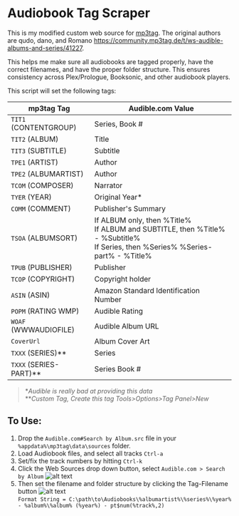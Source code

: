 # Audiobook Tag Scraper

This is my modified custom web source for [mp3tag](https://www.mp3tag.de/en/).  The original authors are qudo, dano, and Romano https://community.mp3tag.de/t/ws-audible-albums-and-series/41227.

This helps me make sure all audiobooks are tagged properly, have the correct filenames, and have the proper folder structure.  This ensures consistency across Plex/Prologue, Booksonic, and other audiobook players.

This script will set the following tags:

| mp3tag Tag    | Audible.com Value|
| ------------- | ---------------- |
| `TIT1` (CONTENTGROUP)  | Series, Book #   |
| `TIT2` (ALBUM)         | Title            |
| `TIT3` (SUBTITLE)      | Subtitle         |
| `TPE1` (ARTIST)        | Author           |
| `TPE2` (ALBUMARTIST)   | Author           |
| `TCOM` (COMPOSER)      | Narrator         |
| `TYER` (YEAR)          | Original Year*   |
| `COMM` (COMMENT)       | Publisher's Summary|
| `TSOA` (ALBUMSORT)     | If ALBUM only, then %Title%<br>If ALBUM and SUBTITLE, then %Title% - %Subtitle%<br>If Series, then %Series% %Series-part% - %Title%|
| `TPUB` (PUBLISHER) | Publisher |
| `TCOP` (COPYRIGHT) | Copyright holder
| `ASIN` (ASIN) | Amazon Standard Identification Number |
| `POPM` (RATING WMP) | Audible Rating |
| `WOAF` (WWWAUDIOFILE) | Audible Album URL
| `CoverUrl`        | Album Cover Art        |
| `TXXX` (SERIES)**      | Series           |
| `TXXX` (SERIES-PART)** | Series Book #    |
   >&ast;*Audible is really bad at providing this data*  
   >&ast;&ast;*Custom Tag, Create this tag Tools>Options>Tag Panel>New*  

## To Use:
1. Drop the `Audible.com#Search by Album.src` file in your `%appdata%\mp3tag\data\sources` folder.
2. Load Audiobook files, and select all tracks `Ctrl-a`
3. Set/fix the track numbers by hitting `Ctrl-k`
4. Click the Web Sources drop down button, select `Audible.com > Search by Album`
   ![alt text](https://i.imgur.com/Q4ySYh2.png "Web Source Select")
4. Then set the filename and folder structure by clicking the Tag-Filename button
![alt text](https://i.imgur.com/KJGD4sE.png "Tag-Filename")  
   `Format String = C:\path\to\Audiobooks\%albumartist%\%series%\%year% - %album%\%album% (%year%) - pt$num(%track%,2)`  
